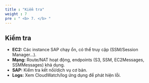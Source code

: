 ```yaml
---
title : "Kiểm tra"
weight : 7
pre : " <b> 7. </b> "
---
```


## Kiểm tra

- **EC2:** Các instance SAP chạy ổn, có thể truy cập (SSM/Session Manager…).  
- **Mạng:** Route/NAT hoạt động, endpoints (S3, SSM, EC2Messages, SSMMessages) khả dụng.  
- **SAP:** Kiểm tra kết nối/dịch vụ cơ bản.  
- **Logs:** Xem CloudWatch/log ứng dụng để phát hiện lỗi.
